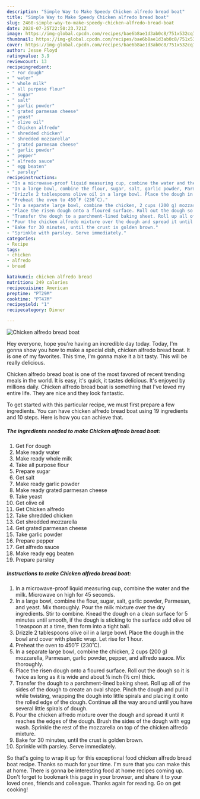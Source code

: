 ```yaml
---
description: "Simple Way to Make Speedy Chicken alfredo bread boat"
title: "Simple Way to Make Speedy Chicken alfredo bread boat"
slug: 2460-simple-way-to-make-speedy-chicken-alfredo-bread-boat
date: 2020-07-25T22:50:23.721Z
image: https://img-global.cpcdn.com/recipes/bae6b8ae1d3ab0c8/751x532cq70/chicken-alfredo-bread-boat-recipe-main-photo.jpg
thumbnail: https://img-global.cpcdn.com/recipes/bae6b8ae1d3ab0c8/751x532cq70/chicken-alfredo-bread-boat-recipe-main-photo.jpg
cover: https://img-global.cpcdn.com/recipes/bae6b8ae1d3ab0c8/751x532cq70/chicken-alfredo-bread-boat-recipe-main-photo.jpg
author: Jesse Floyd
ratingvalue: 3.9
reviewcount: 13
recipeingredient:
- " For dough"
- " water"
- " whole milk"
- " all purpose flour"
- " sugar"
- " salt"
- " garlic powder"
- " grated parmesan cheese"
- " yeast"
- " olive oil"
- " Chicken alfredo"
- " shredded chicken"
- " shredded mozzarella"
- " grated parmesan cheese"
- " garlic powder"
- " pepper"
- " alfredo sauce"
- " egg beaten"
- " parsley"
recipeinstructions:
- "In a microwave-proof liquid measuring cup, combine the water and the milk. Microwave on high for 45 seconds."
- "In a large bowl, combine the flour, sugar, salt, garlic powder, Parmesan, and yeast. Mix thoroughly. Pour the milk mixture over the dry ingredients. Stir to combine. Knead the dough on a clean surface for 5 minutes until smooth, if the dough is sticking to the surface add olive oil 1 teaspoon at a time, then form into a tight ball."
- "Drizzle 2 tablespoons olive oil in a large bowl. Place the dough in the bowl and cover with plastic wrap. Let rise for 1 hour."
- "Preheat the oven to 450˚F (230˚C)."
- "In a separate large bowl, combine the chicken, 2 cups (200 g) mozzarella, Parmesan, garlic powder, pepper, and alfredo sauce. Mix thoroughly."
- "Place the risen dough onto a floured surface. Roll out the dough so it is twice as long as it is wide and about ¼ inch (½ cm) thick."
- "Transfer the dough to a parchment-lined baking sheet. Roll up all of the sides of the dough to create an oval shape. Pinch the dough and pull it while twisting, wrapping the dough into little spirals and placing it onto the rolled edge of the dough. Continue all the way around until you have several little spirals of dough."
- "Pour the chicken alfredo mixture over the dough and spread it until it reaches the edges of the dough. Brush the sides of the dough with egg wash. Sprinkle the rest of the mozzarella on top of the chicken alfredo mixture."
- "Bake for 30 minutes, until the crust is golden brown."
- "Sprinkle with parsley. Serve immediately."
categories:
- Recipe
tags:
- chicken
- alfredo
- bread

katakunci: chicken alfredo bread 
nutrition: 249 calories
recipecuisine: American
preptime: "PT29M"
cooktime: "PT47M"
recipeyield: "1"
recipecategory: Dinner

---
```



![Chicken alfredo bread boat](https://img-global.cpcdn.com/recipes/bae6b8ae1d3ab0c8/751x532cq70/chicken-alfredo-bread-boat-recipe-main-photo.jpg)

Hey everyone, hope you're having an incredible day today. Today, I'm gonna show you how to make a special dish, chicken alfredo bread boat. It is one of my favorites. This time, I'm gonna make it a bit tasty. This will be really delicious.

Chicken alfredo bread boat is one of the most favored of recent trending meals in the world. It is easy, it's quick, it tastes delicious. It's enjoyed by millions daily. Chicken alfredo bread boat is something that I've loved my entire life. They are nice and they look fantastic.




To get started with this particular recipe, we must first prepare a few ingredients. You can have chicken alfredo bread boat using 19 ingredients and 10 steps. Here is how you can achieve that.

<!--inarticleads1-->

##### The ingredients needed to make Chicken alfredo bread boat:

1. Get  For dough
1. Make ready  water
1. Make ready  whole milk
1. Take  all purpose flour
1. Prepare  sugar
1. Get  salt
1. Make ready  garlic powder
1. Make ready  grated parmesan cheese
1. Take  yeast
1. Get  olive oil
1. Get  Chicken alfredo
1. Take  shredded chicken
1. Get  shredded mozzarella
1. Get  grated parmesan cheese
1. Take  garlic powder
1. Prepare  pepper
1. Get  alfredo sauce
1. Make ready  egg beaten
1. Prepare  parsley




<!--inarticleads2-->

##### Instructions to make Chicken alfredo bread boat:

1. In a microwave-proof liquid measuring cup, combine the water and the milk. Microwave on high for 45 seconds.
1. In a large bowl, combine the flour, sugar, salt, garlic powder, Parmesan, and yeast. Mix thoroughly. Pour the milk mixture over the dry ingredients. Stir to combine. Knead the dough on a clean surface for 5 minutes until smooth, if the dough is sticking to the surface add olive oil 1 teaspoon at a time, then form into a tight ball.
1. Drizzle 2 tablespoons olive oil in a large bowl. Place the dough in the bowl and cover with plastic wrap. Let rise for 1 hour.
1. Preheat the oven to 450˚F (230˚C).
1. In a separate large bowl, combine the chicken, 2 cups (200 g) mozzarella, Parmesan, garlic powder, pepper, and alfredo sauce. Mix thoroughly.
1. Place the risen dough onto a floured surface. Roll out the dough so it is twice as long as it is wide and about ¼ inch (½ cm) thick.
1. Transfer the dough to a parchment-lined baking sheet. Roll up all of the sides of the dough to create an oval shape. Pinch the dough and pull it while twisting, wrapping the dough into little spirals and placing it onto the rolled edge of the dough. Continue all the way around until you have several little spirals of dough.
1. Pour the chicken alfredo mixture over the dough and spread it until it reaches the edges of the dough. Brush the sides of the dough with egg wash. Sprinkle the rest of the mozzarella on top of the chicken alfredo mixture.
1. Bake for 30 minutes, until the crust is golden brown.
1. Sprinkle with parsley. Serve immediately.




So that's going to wrap it up for this exceptional food chicken alfredo bread boat recipe. Thanks so much for your time. I'm sure that you can make this at home. There is gonna be interesting food at home recipes coming up. Don't forget to bookmark this page in your browser, and share it to your loved ones, friends and colleague. Thanks again for reading. Go on get cooking!
